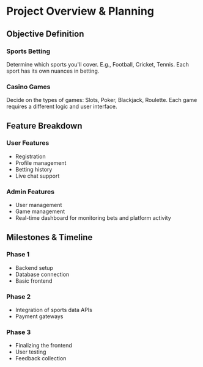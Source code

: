 # Project Overview & Planning

## Objective Definition

### Sports Betting
Determine which sports you'll cover. E.g., Football, Cricket, Tennis. Each sport has its own nuances in betting.

### Casino Games
Decide on the types of games: Slots, Poker, Blackjack, Roulette. Each game requires a different logic and user interface.

## Feature Breakdown

### User Features
- Registration
- Profile management
- Betting history
- Live chat support

### Admin Features
- User management
- Game management
- Real-time dashboard for monitoring bets and platform activity

## Milestones & Timeline

### Phase 1
- Backend setup
- Database connection
- Basic frontend

### Phase 2
- Integration of sports data APIs
- Payment gateways

### Phase 3
- Finalizing the frontend
- User testing
- Feedback collection